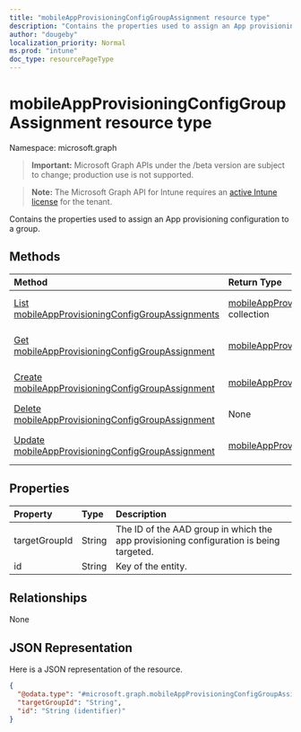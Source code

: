 ```yaml
---
title: "mobileAppProvisioningConfigGroupAssignment resource type"
description: "Contains the properties used to assign an App provisioning configuration to a group."
author: "dougeby"
localization_priority: Normal
ms.prod: "intune"
doc_type: resourcePageType
---
```


# mobileAppProvisioningConfigGroupAssignment resource type

Namespace: microsoft.graph

> **Important:** Microsoft Graph APIs under the /beta version are subject to change; production use is not supported.

> **Note:** The Microsoft Graph API for Intune requires an [active Intune license](https://go.microsoft.com/fwlink/?linkid=839381) for the tenant.

Contains the properties used to assign an App provisioning configuration to a group.

## Methods
|Method|Return Type|Description|
|:---|:---|:---|
|[List mobileAppProvisioningConfigGroupAssignments](../api/intune-apps-mobileappprovisioningconfiggroupassignment-list.md)|[mobileAppProvisioningConfigGroupAssignment](../resources/intune-apps-mobileappprovisioningconfiggroupassignment.md) collection|List properties and relationships of the [mobileAppProvisioningConfigGroupAssignment](../resources/intune-apps-mobileappprovisioningconfiggroupassignment.md) objects.|
|[Get mobileAppProvisioningConfigGroupAssignment](../api/intune-apps-mobileappprovisioningconfiggroupassignment-get.md)|[mobileAppProvisioningConfigGroupAssignment](../resources/intune-apps-mobileappprovisioningconfiggroupassignment.md)|Read properties and relationships of the [mobileAppProvisioningConfigGroupAssignment](../resources/intune-apps-mobileappprovisioningconfiggroupassignment.md) object.|
|[Create mobileAppProvisioningConfigGroupAssignment](../api/intune-apps-mobileappprovisioningconfiggroupassignment-create.md)|[mobileAppProvisioningConfigGroupAssignment](../resources/intune-apps-mobileappprovisioningconfiggroupassignment.md)|Create a new [mobileAppProvisioningConfigGroupAssignment](../resources/intune-apps-mobileappprovisioningconfiggroupassignment.md) object.|
|[Delete mobileAppProvisioningConfigGroupAssignment](../api/intune-apps-mobileappprovisioningconfiggroupassignment-delete.md)|None|Deletes a [mobileAppProvisioningConfigGroupAssignment](../resources/intune-apps-mobileappprovisioningconfiggroupassignment.md).|
|[Update mobileAppProvisioningConfigGroupAssignment](../api/intune-apps-mobileappprovisioningconfiggroupassignment-update.md)|[mobileAppProvisioningConfigGroupAssignment](../resources/intune-apps-mobileappprovisioningconfiggroupassignment.md)|Update the properties of a [mobileAppProvisioningConfigGroupAssignment](../resources/intune-apps-mobileappprovisioningconfiggroupassignment.md) object.|

## Properties
|Property|Type|Description|
|:---|:---|:---|
|targetGroupId|String|The ID of the AAD group in which the app provisioning configuration is being targeted.|
|id|String|Key of the entity.|

## Relationships
None

## JSON Representation
Here is a JSON representation of the resource.
<!-- {
  "blockType": "resource",
  "keyProperty": "id",
  "@odata.type": "microsoft.graph.mobileAppProvisioningConfigGroupAssignment"
}
-->
``` json
{
  "@odata.type": "#microsoft.graph.mobileAppProvisioningConfigGroupAssignment",
  "targetGroupId": "String",
  "id": "String (identifier)"
}
```




